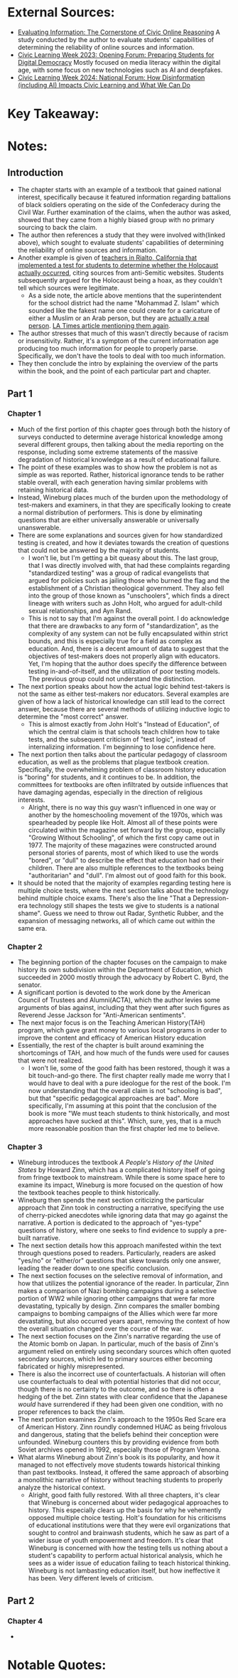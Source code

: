 # External Sources:
- [Evaluating Information: The Cornerstone of Civic Online Reasoning](https://purl.stanford.edu/fv751yt5934) A study conducted by the author to evaluate students' capabilities of determining the reliability of online sources and information.
- [Civic Learning Week 2023: Opening Forum: Preparing Students for Digital Democracy](https://youtu.be/xsL_g1XmyR4?si=bF_8gVi7Soh1hExf&t=9268) Mostly focused on media literacy within the digital age, with some focus on new technologies such as AI and deepfakes.
- [Civic Learning Week 2024: National Forum: How Disinformation (including AI) Impacts Civic Learning and What We Can Do](https://www.youtube.com/live/LsX7SWPRirA?si=9VoGGRicDAc4RVZ4&t=2352)
# Key Takeaway:
# Notes:
## Introduction
- The chapter starts with an example of a textbook that gained national interest, specifically because it featured information regarding battalions of black soldiers operating on the side of the Confederacy during the Civil War. Further examination of the claims, when the author was asked, showed that they came from a highly biased group with no primary sourcing to back the claim.
- The author then references a study that they were involved with(linked above), which sought to evaluate students' capabilities of determining the reliability of online sources and information.
- Another example is given of [teachers in Rialto, California that implemented a test for students to determine whether the Holocaust actually occurred](https://www.sbsun.com/2014/05/04/exclusive-rialto-unified-defends-writing-assignment-on-confirming-or-denying-holocaust/), citing sources from anti-Semitic websites. Students subsequently argued for the Holocaust being a hoax, as they couldn't tell which sources were legitimate.
	- As a side note, the article above mentions that the superintendent for the school district had the name "Mohammad Z. Islam" which sounded like the fakest name one could create for a caricature of either a Muslim or an Arab person, but they are [actually a real person](https://www.sbsun.com/2014/07/27/despite-scandals-rialto-unifieds-interim-superintendent-wants-to-keep-job/). [LA Times article mentioning them again](https://www.latimes.com/local/lanow/la-me-ln-rialto-holocaust-assignment-20140507-story.html).
- The author stresses that much of this wasn't directly because of racism or insensitivity. Rather, it's a symptom of the current information age producing too much information for people to properly parse. Specifically, we don't have the tools to deal with too much information.
- They then conclude the intro by explaining the overview of the parts within the book, and the point of each particular part and chapter.
## Part 1
### Chapter 1
- Much of the first portion of this chapter goes through both the history of surveys conducted to determine average historical knowledge among several different groups, then talking about the media reporting on the response, including some extreme statements of the massive degradation of historical knowledge as a result of educational failure.
- The point of these examples was to show how the problem is not as simple as was reported. Rather, historical ignorance tends to be rather stable overall, with each generation having similar problems with retaining historical data.
- Instead, Wineburg places much of the burden upon the methodology of test-makers and examiners, in that they are specifically looking to create a normal distribution of performers. This is done by eliminating questions that are either universally answerable or universally unanswerable.
- There are some explanations and sources given for how standardized testing is created, and how it deviates towards the creation of questions that could not be answered by the majority of students.
	- I won't lie, but I'm getting a bit queasy about this. The last group, that I was directly involved with, that had these complaints regarding "standardized testing" was a group of radical evangelists that argued for policies such as jailing those who burned the flag and the establishment of a Christian theological government. They also fell into the group of those known as "unschoolers", which finds a direct lineage with writers such as John Holt, who argued for adult-child sexual relationships, and Ayn Rand.
	- This is not to say that I'm against the overall point. I do acknowledge that there are drawbacks to any form of "standardization", as the complexity of any system can not be fully encapsulated within strict bounds, and this is especially true for a field as complex as education. And, there is a decent amount of data to suggest that the objectives of test-makers does not properly align with educators. Yet, I'm hoping that the author does specify the difference between testing in-and-of-itself, and the utilization of poor testing models. The previous group could not understand the distinction.
- The next portion speaks about how the actual logic behind test-takers is not the same as either test-makers nor educators. Several examples are given of how a lack of historical knowledge can still lead to the correct answer, because there are several methods of utilizing inductive logic to determine the "most correct" answer.
	- This is almost exactly from John Holt's "Instead of Education", of which the central claim is that schools teach children how to take tests, and the subsequent criticism of "test logic", instead of internalizing information. I'm beginning to lose confidence here.
- The next portion then talks about the particular pedagogy of classroom education, as well as the problems that plague textbook creation. Specifically, the overwhelming problem of classroom history education is "boring" for students, and it continues to be. In addition, the committees for textbooks are often infiltrated by outside influences that have damaging agendas, especially in the direction of religious interests.
	- Alright, there is no way this guy wasn't influenced in one way or another by the homeschooling movement of the 1970s, which was spearheaded by people like Holt. Almost all of these points were circulated within the magazine set forward by the group, especially "Growing Without Schooling", of which the first copy came out in 1977. The majority of these magazines were constructed around personal stories of parents, most of which liked to use the words "bored", or "dull" to describe the effect that education had on their children. There are also multiple references to the textbooks being "authoritarian" and "dull". I'm almost out of good faith for this book.
-  It should be noted that the majority of examples regarding testing here is multiple choice tests, where the next section talks about the technology behind multiple choice exams. There's also the line "That a Depression-era technology still shapes the tests we give to students is a national shame". Guess we need to throw out Radar, Synthetic Rubber, and the expansion of messaging networks, all of which came out within the same era.
### Chapter 2
- The beginning portion of the chapter focuses on the campaign to make history its own subdivision within the Department of Education, which succeeded in 2000 mostly through the advocacy by Robert C. Byrd, the senator.
- A significant portion is devoted to the work done by the American Council of Trustees and Alumni(ACTA), which the author levies some arguments of bias against, including that they went after such figures as Reverend Jesse Jackson for "Anti-American sentiments".
- The next major focus is on the Teaching American History(TAH) program, which gave grant money to various local programs in order to improve the content and efficacy of American History education
- Essentially, the rest of the chapter is built around examining the shortcomings of TAH, and how much of the funds were used for causes that were not realized.
	- I won't lie, some of the good faith has been restored, though it was a bit touch-and-go there. The first chapter really made me worry that I would have to deal with a pure ideologue for the rest of the book. I'm now understanding that the overall claim is not "schooling is bad", but that "specific pedagogical approaches are bad". More specifically, I'm assuming at this point that the conclusion of the book is more "We must teach students to think historically, and most approaches have sucked at this". Which, sure, yes, that is a much more reasonable position than the first chapter led me to believe.
### Chapter 3
- Wineburg introduces the textbook *A People's History of the United States* by Howard Zinn, which has a complicated history itself of going from fringe textbook to mainstream. While there is some space here to examine its impact, Wineburg is more focused on the question of how the textbook teaches people to think historically.
- Wineburg then spends the next section criticizing the particular approach that Zinn took in constructing a narrative, specifying the use of cherry-picked anecdotes while ignoring data that may go against the narrative. A portion is dedicated to the approach of "yes-type" questions of history, where one seeks to find evidence to supply a pre-built narrative.
- The next section details how this approach manifested within the text through questions posed to readers. Particularly, readers are asked "yes/no" or "either/or" questions that skew towards only one answer, leading the reader down to one specific conclusion.
- The next section focuses on the selective removal of information, and how that utilizes the potential ignorance of the reader. In particular, Zinn makes a comparison of Nazi bombing campaigns during a selective portion of WW2 while ignoring other campaigns that were far more devastating, typically by design. Zinn compares the smaller bombing campaigns to bombing campaigns of the Allies which were far more devastating, but also occurred years apart, removing the context of how the overall situation changed over the course of the war.
- The next section focuses on the Zinn's narrative regarding the use of the Atomic bomb on Japan. In particular, much of the basis of Zinn's argument relied on entirely using secondary sources which often quoted secondary sources, which led to primary sources either becoming fabricated or highly misrepresented.
- There is also the incorrect use of counterfactuals. A historian will often use counterfactuals to deal with potential histories that did not occur, though there is no certainty to the outcome, and so there is often a hedging of the bet. Zinn states with clear confidence that the Japanese *would* have surrendered if they had been given one condition, with no proper references to back the claim.
- The next portion examines Zinn's approach to the 1950s Red Scare era of American History. Zinn roundly condemned HUAC as being frivolous and dangerous, stating that the beliefs behind their conception were unfounded. Wineburg counters this by providing evidence from both Soviet archives opened in 1992, especially those of Program Venona.
- What alarms Wineburg about Zinn's book is its popularity, and how it managed to not effectively move students towards historical thinking than past textbooks. Instead, it offered the same approach of absorbing a monolithic narrative of history without teaching students to properly analyze the historical context.
	- Alright, good faith fully restored. With all three chapters, it's clear that Wineburg is concerned about wider pedagogical approaches to history. This especially clears up the basis for why he vehemently opposed multiple choice testing. Holt's foundation for his criticisms of educational institutions were that they were evil organizations that sought to control and brainwash students, which he saw as part of a wider issue of youth empowerment and freedom. It's clear that Wineburg is concerned with how the testing tells us nothing about a student's capability to perform actual historical analysis, which he sees as a wider issue of education failing to teach historical thinking. Wineburg is not lambasting education itself, but how ineffective it has been. Very different levels of criticism.
## Part 2
### Chapter 4
- 
# Notable Quotes: